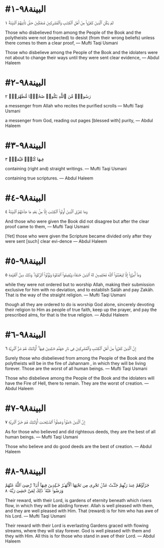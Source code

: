 


# #البينة٩٨-١
لَمْ يَكُنِ ٱلَّذِينَ كَفَرُوا۟ مِنْ أَهْلِ ٱلْكِتَـٰبِ وَٱلْمُشْرِكِينَ مُنفَكِّينَ حَتَّىٰ تَأْتِيَهُمُ ٱلْبَيِّنَةُ ١

Those who disbelieved from among the People of the Book and the polytheists were not (expected) to desist (from their wrong beliefs) unless there comes to them a clear proof,
— Mufti Taqi Usmani


Those who disbelieve among the People of the Book and the idolaters were not about to change their ways until they were sent clear evidence,
— Abdul Haleem



# #البينة٩٨-٢
رَسُولٌۭ مِّنَ ٱللَّهِ يَتْلُوا۟ صُحُفًۭا مُّطَهَّرَةًۭ ٢

a messenger from Allah who recites the purified scrolls
— Mufti Taqi Usmani


a messenger from God, reading out pages [blessed with] purity,
— Abdul Haleem



# #البينة٩٨-٣
فِيهَا كُتُبٌۭ قَيِّمَةٌۭ ٣

containing (right and) straight writings.
— Mufti Taqi Usmani


containing true scriptures.
— Abdul Haleem



# #البينة٩٨-٤
وَمَا تَفَرَّقَ ٱلَّذِينَ أُوتُوا۟ ٱلْكِتَـٰبَ إِلَّا مِنۢ بَعْدِ مَا جَآءَتْهُمُ ٱلْبَيِّنَةُ ٤

And those who were given the Book did not disagree but after the clear proof came to them,
— Mufti Taqi Usmani


[Yet] those who were given the Scripture became divided only after they were sent [such] clear evi-dence
— Abdul Haleem



# #البينة٩٨-٥
وَمَآ أُمِرُوٓا۟ إِلَّا لِيَعْبُدُوا۟ ٱللَّهَ مُخْلِصِينَ لَهُ ٱلدِّينَ حُنَفَآءَ وَيُقِيمُوا۟ ٱلصَّلَوٰةَ وَيُؤْتُوا۟ ٱلزَّكَوٰةَ ۚ وَذَٰلِكَ دِينُ ٱلْقَيِّمَةِ ٥

while they were not ordered but to worship Allah, making their submission exclusive for him with no deviation, and to establish Salāh and pay Zakāh. That is the way of the straight religion.
— Mufti Taqi Usmani


though all they are ordered to do is worship God alone, sincerely devoting their religion to Him as people of true faith, keep up the prayer, and pay the prescribed alms, for that is the true religion.
— Abdul Haleem



# #البينة٩٨-٦
إِنَّ ٱلَّذِينَ كَفَرُوا۟ مِنْ أَهْلِ ٱلْكِتَـٰبِ وَٱلْمُشْرِكِينَ فِى نَارِ جَهَنَّمَ خَـٰلِدِينَ فِيهَآ ۚ أُو۟لَـٰٓئِكَ هُمْ شَرُّ ٱلْبَرِيَّةِ ٦

Surely those who disbelieved from among the People of the Book and the polytheists will be in the fire of Jahannam , in which they will be living forever. Those are the worst of all human beings.
— Mufti Taqi Usmani


Those who disbelieve among the People of the Book and the idolaters will have the Fire of Hell, there to remain. They are the worst of creation.
— Abdul Haleem



# #البينة٩٨-٧
إِنَّ ٱلَّذِينَ ءَامَنُوا۟ وَعَمِلُوا۟ ٱلصَّـٰلِحَـٰتِ أُو۟لَـٰٓئِكَ هُمْ خَيْرُ ٱلْبَرِيَّةِ ٧

As for those who believed and did righteous deeds, they are the best of all human beings.
— Mufti Taqi Usmani


Those who believe and do good deeds are the best of creation.
— Abdul Haleem



# #البينة٩٨-٨
جَزَآؤُهُمْ عِندَ رَبِّهِمْ جَنَّـٰتُ عَدْنٍۢ تَجْرِى مِن تَحْتِهَا ٱلْأَنْهَـٰرُ خَـٰلِدِينَ فِيهَآ أَبَدًۭا ۖ رَّضِىَ ٱللَّهُ عَنْهُمْ وَرَضُوا۟ عَنْهُ ۚ ذَٰلِكَ لِمَنْ خَشِىَ رَبَّهُۥ ٨

Their reward, with their Lord, is gardens of eternity beneath which rivers flow, in which they will be abiding forever. Allah is well pleased with them, and they are well pleased with Him. That (reward) is for him who has awe of his Lord.
— Mufti Taqi Usmani


Their reward with their Lord is everlasting Gardens graced with flowing streams, where they will stay forever. God is well pleased with them and they with Him. All this is for those who stand in awe of their Lord.
— Abdul Haleem



